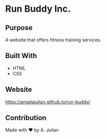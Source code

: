 # Run Buddy Inc.

## Purpose

A website that offers fitness training services.

## Built With

- HTML
- CSS

## Website

https://angelajulian.github.io/run-buddy/

## Contribution

Made with ❤️ by A. Julian
